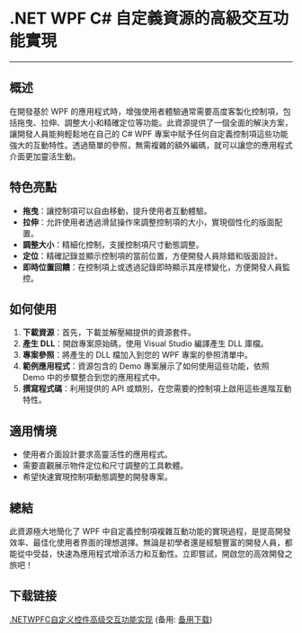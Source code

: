  # .NET WPF C# 自定義資源的高級交互功能實現

 ---

 ## 概述

 在開發基於 WPF 的應用程式時，增強使用者體驗通常需要高度客製化控制項，包括拖曳、拉伸、調整大小和精確定位等功能。此資源提供了一個全面的解決方案，讓開發人員能夠輕鬆地在自己的 C# WPF 專案中賦予任何自定義控制項這些功能強大的互動特性。透過簡單的參照，無需複雜的額外編碼，就可以讓您的應用程式介面更加靈活生動。

 ## 特色亮點

 - **拖曳**：讓控制項可以自由移動，提升使用者互動體驗。
 - **拉伸**：允許使用者透過滑鼠操作來調整控制項的大小，實現個性化的版面配置。
 - **調整大小**：精細化控制，支援控制項尺寸動態調整。
 - **定位**：精確記錄並顯示控制項的當前位置，方便開發人員除錯和版面設計。
 - **即時位置回饋**：在控制項上或透過記錄即時顯示其座標變化，方便開發人員監控。

 ## 如何使用

 1. **下載資源**：首先，下載並解壓縮提供的資源套件。
 2. **產生 DLL**：開啟專案原始碼，使用 Visual Studio 編譯產生 DLL 庫檔。
 3. **專案參照**：將產生的 DLL 檔加入到您的 WPF 專案的參照清單中。
 4. **範例應用程式**：資源包含的 Demo 專案展示了如何使用這些功能，依照 Demo 中的步驟整合到您的應用程式中。
 5. **撰寫程式碼**：利用提供的 API 或類別，在您需要的控制項上啟用這些進階互動特性。

 ## 適用情境

 - 使用者介面設計要求高靈活性的應用程式。
 - 需要直觀展示物件定位和尺寸調整的工具軟體。
 - 希望快速實現控制項動態調整的開發專案。

 ## 總結

 此資源極大地簡化了 WPF 中自定義控制項複雜互動功能的實現過程，是提高開發效率、最佳化使用者界面的理想選擇。無論是初學者還是經驗豐富的開發人員，都能從中受益，快速為應用程式增添活力和互動性。立即嘗試，開啟您的高效開發之旅吧！

 ## 下载链接
 [.NETWPFC自定义控件高级交互功能实现](https://pan.quark.cn/s/22cee0ca911f) (备用: [备用下载](https://pan.baidu.com/s/1mSC1BbM0da_zvxuRUi0G8g?pwd=1234))
